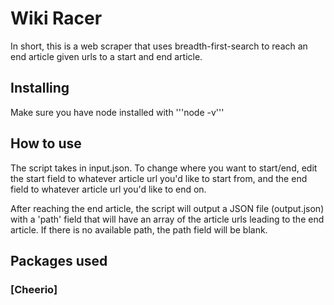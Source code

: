 # Wiki Racer
In short, this is a web scraper that uses breadth-first-search to reach an end article given urls to a start and end article.

## Installing
Make sure you have node installed with '''node -v'''

## How to use
The script takes in input.json. To change where you want to start/end, edit the start field to whatever article url you'd like to start from, and the end field to whatever article  url you'd like to end on.

After reaching the end article, the script will output a JSON file (output.json) with a 'path' field that will have an array of the article urls leading to the end article. If there is no available path, the path field will be blank.

## Packages used
### [Cheerio]

